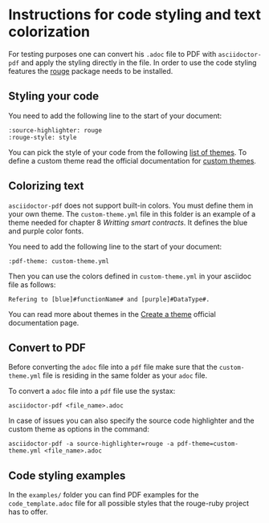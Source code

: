 # Instructions for code styling and text colorization

For testing purposes one can convert his `.adoc` file to PDF with `asciidoctor-pdf` and apply the styling directly in the file. In order to use the code styling features the 
[rouge](https://docs.asciidoctor.org/asciidoctor/latest/syntax-highlighting/rouge/#install-rouge) package needs to be installed. 

## Styling your code 

You need to add the following line to the start of your document:
```
:source-highlighter: rouge
:rouge-style: style
```

You can pick the style of your code from the following [list of themes](https://github.com/rouge-ruby/rouge/tree/master/lib/rouge/themes).
To define a custom theme read the official documentation for [custom themes](https://docs.asciidoctor.org/pdf-converter/latest/theme/source-highlighting-theme/#define-a-custom-highlighting-theme).

## Colorizing text 

`asciidoctor-pdf` does not support built-in colors. You must define them in your own theme. The `custom-theme.yml` file in this folder is an example of a theme needed for chapter 8 _Writting smart contracts_. It defines the blue and purple color fonts.  

You need to add the following line to the start of your document:
```
:pdf-theme: custom-theme.yml
```

Then you can use the colors defined in `custom-theme.yml` in your asciidoc file as follows:
``` 
Refering to [blue]#functionName# and [purple]#DataType#. 
```

You can read more about themes in the [Create a theme](https://docs.asciidoctor.org/pdf-converter/latest/theme/create-theme/) official documentation page. 

## Convert to PDF 

Before converting the `adoc` file into a `pdf` file make sure that the `custom-theme.yml`
file is residing in the same folder as your `adoc` file. 

To convert a `adoc` file into a `pdf` file use the systax:
```
asciidoctor-pdf <file_name>.adoc
```

In case of issues you can also specify the source code highlighter and the custom 
theme as options in the command: 
```
asciidoctor-pdf -a source-highlighter=rouge -a pdf-theme=custom-theme.yml <file_name>.adoc
```

## Code styling examples  

In the `examples/` folder you can find PDF examples for the `code_template.adoc` file for all possible styles that the rouge-ruby project has to offer. 
